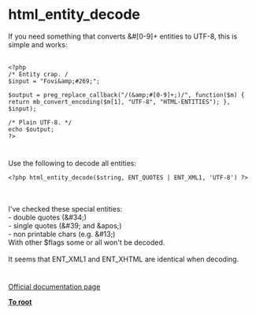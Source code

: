 # html_entity_decode



If you need something that converts &amp;#[0-9]+ entities to UTF-8, this is simple and works:<br><br>

```
<?php
/* Entity crap. /
$input = "Fovi&amp;#269;";

$output = preg_replace_callback("/(&amp;#[0-9]+;)/", function($m) { return mb_convert_encoding($m[1], "UTF-8", "HTML-ENTITIES"); }, $input);

/* Plain UTF-8. */
echo $output;
?>
```
  

#

Use the following to decode all entities:<br>

```
<?php html_entity_decode($string, ENT_QUOTES | ENT_XML1, 'UTF-8') ?>
```
<br><br>I&apos;ve checked these special entities: <br>- double quotes (&amp;#34;)<br>- single quotes (&amp;#39; and &amp;apos;) <br>- non printable chars (e.g. &amp;#13;)<br>With other $flags some or all won&apos;t be decoded.<br><br>It seems that ENT_XML1 and ENT_XHTML are identical when decoding.  

#

[Official documentation page](https://www.php.net/manual/en/function.html-entity-decode.php)

**[To root](/README.md)**
